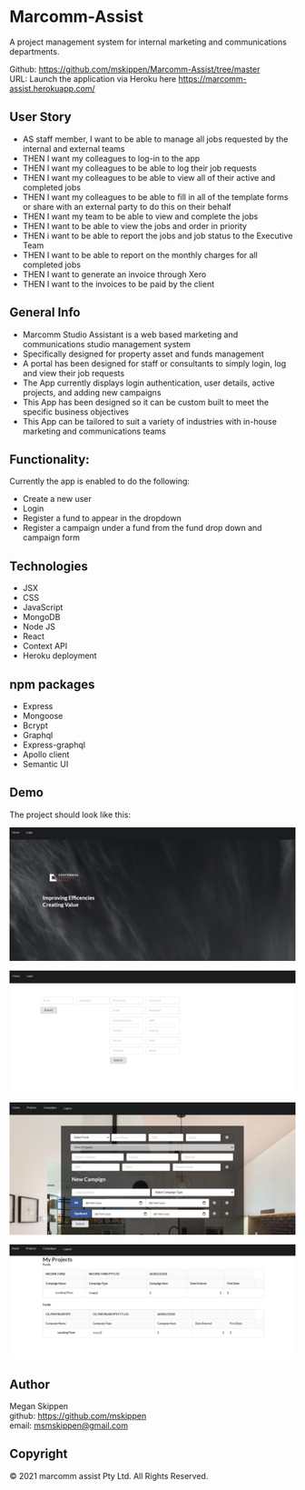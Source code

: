 # Marcomm-Assist
A project management system for internal marketing and communications departments.

Github: <https://github.com/mskippen/Marcomm-Assist/tree/master><br>
URL: Launch the application via Heroku here <https://marcomm-assist.herokuapp.com/>

## User Story

- AS staff member, I want to be able to manage all jobs requested by the internal and external teams
- THEN I want my colleagues to log-in to the app
- THEN I want my colleagues to be able to log their job requests
- THEN I want my colleagues to be able to view all of their active and completed jobs
- THEN I want my colleagues to be able to fill in all of the template forms or share with an external party to do this on their behalf
- THEN I want my team to be able to view and complete the jobs
- THEN I want to be able to view the jobs and order in priority
- THEN i want to be able to report the jobs and job status to the Executive Team
- THEN I want to be able to report on the monthly charges for all completed jobs
- THEN I want to generate an invoice through Xero
- THEN I want to the invoices to be paid by the client

## General Info

- Marcomm Studio Assistant is a web based marketing and communications studio management system
- Specifically designed for property asset and funds management
- A portal has been designed for staff or consultants to simply login, log and view their job requests
- The App currently displays login authentication, user details, active projects, and adding new campaigns
- This App has been designed so it can be custom built to meet the specific business objectives
- This App can be tailored to suit a variety of industries with in-house marketing and communications  teams

## Functionality:

Currently the app is enabled to do the following:
- Create a new user
- Login
- Register a fund to appear in the dropdown
- Register a campaign under a fund from the fund drop down and campaign form

## Technologies

- JSX
- CSS
- JavaScript
- MongoDB
- Node JS
- React
- Context API
- Heroku deployment

## npm packages

- Express
- Mongoose
- Bcrypt
- Graphql
- Express-graphql
- Apollo client
- Semantic UI

## Demo

The project should look like this:

![Home page](assets\images\home-page.PNG)

![Register and Login page](assets\images\login.PNG)

![Campaigns page](assets\images\campaigns.PNG)

![Projects page](assets\images\projects.PNG)

## Author

Megan Skippen<br>
github: https://github.com/mskippen<br>
email: msmskippen@gmail.com<br>

## Copyright

© 2021 marcomm assist Pty Ltd. All Rights Reserved.
